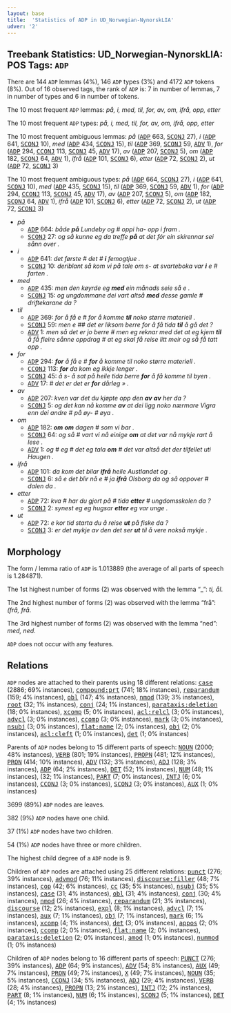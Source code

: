```yaml
---
layout: base
title:  'Statistics of ADP in UD_Norwegian-NynorskLIA'
udver: '2'
---
```


## Treebank Statistics: UD_Norwegian-NynorskLIA: POS Tags: `ADP`

There are 144 `ADP` lemmas (4%), 146 `ADP` types (3%) and 4172 `ADP` tokens (8%).
Out of 16 observed tags, the rank of `ADP` is: 7 in number of lemmas, 7 in number of types and 6 in number of tokens.

The 10 most frequent `ADP` lemmas: <em>på, i, med, til, for, av, om, ifrå, opp, etter</em>

The 10 most frequent `ADP` types:  <em>på, i, med, til, for, av, om, ifrå, opp, etter</em>

The 10 most frequent ambiguous lemmas: <em>på</em> (<tt><a href="no_nynorsklia-pos-ADP.html">ADP</a></tt> 663, <tt><a href="no_nynorsklia-pos-SCONJ.html">SCONJ</a></tt> 27), <em>i</em> (<tt><a href="no_nynorsklia-pos-ADP.html">ADP</a></tt> 641, <tt><a href="no_nynorsklia-pos-SCONJ.html">SCONJ</a></tt> 10), <em>med</em> (<tt><a href="no_nynorsklia-pos-ADP.html">ADP</a></tt> 434, <tt><a href="no_nynorsklia-pos-SCONJ.html">SCONJ</a></tt> 15), <em>til</em> (<tt><a href="no_nynorsklia-pos-ADP.html">ADP</a></tt> 369, <tt><a href="no_nynorsklia-pos-SCONJ.html">SCONJ</a></tt> 59, <tt><a href="no_nynorsklia-pos-ADV.html">ADV</a></tt> 1), <em>for</em> (<tt><a href="no_nynorsklia-pos-ADP.html">ADP</a></tt> 294, <tt><a href="no_nynorsklia-pos-CCONJ.html">CCONJ</a></tt> 113, <tt><a href="no_nynorsklia-pos-SCONJ.html">SCONJ</a></tt> 45, <tt><a href="no_nynorsklia-pos-ADV.html">ADV</a></tt> 17), <em>av</em> (<tt><a href="no_nynorsklia-pos-ADP.html">ADP</a></tt> 207, <tt><a href="no_nynorsklia-pos-SCONJ.html">SCONJ</a></tt> 5), <em>om</em> (<tt><a href="no_nynorsklia-pos-ADP.html">ADP</a></tt> 182, <tt><a href="no_nynorsklia-pos-SCONJ.html">SCONJ</a></tt> 64, <tt><a href="no_nynorsklia-pos-ADV.html">ADV</a></tt> 1), <em>ifrå</em> (<tt><a href="no_nynorsklia-pos-ADP.html">ADP</a></tt> 101, <tt><a href="no_nynorsklia-pos-SCONJ.html">SCONJ</a></tt> 6), <em>etter</em> (<tt><a href="no_nynorsklia-pos-ADP.html">ADP</a></tt> 72, <tt><a href="no_nynorsklia-pos-SCONJ.html">SCONJ</a></tt> 2), <em>ut</em> (<tt><a href="no_nynorsklia-pos-ADP.html">ADP</a></tt> 72, <tt><a href="no_nynorsklia-pos-SCONJ.html">SCONJ</a></tt> 3)

The 10 most frequent ambiguous types:  <em>på</em> (<tt><a href="no_nynorsklia-pos-ADP.html">ADP</a></tt> 664, <tt><a href="no_nynorsklia-pos-SCONJ.html">SCONJ</a></tt> 27), <em>i</em> (<tt><a href="no_nynorsklia-pos-ADP.html">ADP</a></tt> 641, <tt><a href="no_nynorsklia-pos-SCONJ.html">SCONJ</a></tt> 10), <em>med</em> (<tt><a href="no_nynorsklia-pos-ADP.html">ADP</a></tt> 435, <tt><a href="no_nynorsklia-pos-SCONJ.html">SCONJ</a></tt> 15), <em>til</em> (<tt><a href="no_nynorsklia-pos-ADP.html">ADP</a></tt> 369, <tt><a href="no_nynorsklia-pos-SCONJ.html">SCONJ</a></tt> 59, <tt><a href="no_nynorsklia-pos-ADV.html">ADV</a></tt> 1), <em>for</em> (<tt><a href="no_nynorsklia-pos-ADP.html">ADP</a></tt> 294, <tt><a href="no_nynorsklia-pos-CCONJ.html">CCONJ</a></tt> 113, <tt><a href="no_nynorsklia-pos-SCONJ.html">SCONJ</a></tt> 45, <tt><a href="no_nynorsklia-pos-ADV.html">ADV</a></tt> 17), <em>av</em> (<tt><a href="no_nynorsklia-pos-ADP.html">ADP</a></tt> 207, <tt><a href="no_nynorsklia-pos-SCONJ.html">SCONJ</a></tt> 5), <em>om</em> (<tt><a href="no_nynorsklia-pos-ADP.html">ADP</a></tt> 182, <tt><a href="no_nynorsklia-pos-SCONJ.html">SCONJ</a></tt> 64, <tt><a href="no_nynorsklia-pos-ADV.html">ADV</a></tt> 1), <em>ifrå</em> (<tt><a href="no_nynorsklia-pos-ADP.html">ADP</a></tt> 101, <tt><a href="no_nynorsklia-pos-SCONJ.html">SCONJ</a></tt> 6), <em>etter</em> (<tt><a href="no_nynorsklia-pos-ADP.html">ADP</a></tt> 72, <tt><a href="no_nynorsklia-pos-SCONJ.html">SCONJ</a></tt> 2), <em>ut</em> (<tt><a href="no_nynorsklia-pos-ADP.html">ADP</a></tt> 72, <tt><a href="no_nynorsklia-pos-SCONJ.html">SCONJ</a></tt> 3)


* <em>på</em>
  * <tt><a href="no_nynorsklia-pos-ADP.html">ADP</a></tt> 664: <em>både <b>på</b> Lundeby og # oppi ha- opp i fram .</em>
  * <tt><a href="no_nynorsklia-pos-SCONJ.html">SCONJ</a></tt> 27: <em>og så kunne eg da treffe <b>på</b> at det fór ein skirennar sei sånn over .</em>
* <em>i</em>
  * <tt><a href="no_nynorsklia-pos-ADP.html">ADP</a></tt> 641: <em>det første # det # <b>i</b> femogtjue .</em>
  * <tt><a href="no_nynorsklia-pos-SCONJ.html">SCONJ</a></tt> 10: <em>deriblant så kom vi på tale om s- at svarteboka var <b>i</b> e # farten .</em>
* <em>med</em>
  * <tt><a href="no_nynorsklia-pos-ADP.html">ADP</a></tt> 435: <em>men den køyrde eg <b>med</b> ein månads seie så e .</em>
  * <tt><a href="no_nynorsklia-pos-SCONJ.html">SCONJ</a></tt> 15: <em>og ungdommane dei vart altså <b>med</b> desse gamle # driftekarane da ?</em>
* <em>til</em>
  * <tt><a href="no_nynorsklia-pos-ADP.html">ADP</a></tt> 369: <em>for å få e # for å komme <b>til</b> noko større materiell .</em>
  * <tt><a href="no_nynorsklia-pos-SCONJ.html">SCONJ</a></tt> 59: <em>men e ## det er liksom berre for å få tida <b>til</b> å gå det ?</em>
  * <tt><a href="no_nynorsklia-pos-ADV.html">ADV</a></tt> 1: <em>men så det er jo berre # men eg reknar med det at eg kjem <b>til</b> å få fleire sånne oppdrag # at eg skal få reise litt meir og så få tatt opp .</em>
* <em>for</em>
  * <tt><a href="no_nynorsklia-pos-ADP.html">ADP</a></tt> 294: <em><b>for</b> å få e # <b>for</b> å komme til noko større materiell .</em>
  * <tt><a href="no_nynorsklia-pos-CCONJ.html">CCONJ</a></tt> 113: <em><b>for</b> da kom eg ikkje lenger .</em>
  * <tt><a href="no_nynorsklia-pos-SCONJ.html">SCONJ</a></tt> 45: <em>å s- å sat på heile tida berre <b>for</b> å få komme til byen .</em>
  * <tt><a href="no_nynorsklia-pos-ADV.html">ADV</a></tt> 17: <em># det er det er <b>for</b> dårleg » .</em>
* <em>av</em>
  * <tt><a href="no_nynorsklia-pos-ADP.html">ADP</a></tt> 207: <em>kven var det du kjøpte opp den <b>av</b> <b>av</b> her da ?</em>
  * <tt><a href="no_nynorsklia-pos-SCONJ.html">SCONJ</a></tt> 5: <em>og det kan nå komme <b>av</b> at dei ligg noko nærmare Vigra enn dei andre # på øy- # øya .</em>
* <em>om</em>
  * <tt><a href="no_nynorsklia-pos-ADP.html">ADP</a></tt> 182: <em><b>om</b> <b>om</b> dagen # som vi bar .</em>
  * <tt><a href="no_nynorsklia-pos-SCONJ.html">SCONJ</a></tt> 64: <em>og så # vart vi nå einige <b>om</b> at det var nå mykje rart å lese .</em>
  * <tt><a href="no_nynorsklia-pos-ADV.html">ADV</a></tt> 1: <em>og # eg # det eg tala <b>om</b> # det var altså det der tilfellet uti Haugen .</em>
* <em>ifrå</em>
  * <tt><a href="no_nynorsklia-pos-ADP.html">ADP</a></tt> 101: <em>da kom det bilar <b>ifrå</b> heile Austlandet og .</em>
  * <tt><a href="no_nynorsklia-pos-SCONJ.html">SCONJ</a></tt> 6: <em>så e det blir nå e # ja <b>ifrå</b> Olsborg da og så oppover # dalen da .</em>
* <em>etter</em>
  * <tt><a href="no_nynorsklia-pos-ADP.html">ADP</a></tt> 72: <em>kva # har du gjort på # tida <b>etter</b> # ungdomsskolen da ?</em>
  * <tt><a href="no_nynorsklia-pos-SCONJ.html">SCONJ</a></tt> 2: <em>synest eg eg hugsar <b>etter</b> eg var unge .</em>
* <em>ut</em>
  * <tt><a href="no_nynorsklia-pos-ADP.html">ADP</a></tt> 72: <em>e kor tid starta du å reise <b>ut</b> på fiske da ?</em>
  * <tt><a href="no_nynorsklia-pos-SCONJ.html">SCONJ</a></tt> 3: <em>er det mykje av den det ser <b>ut</b> til å vere nokså mykje .</em>

## Morphology

The form / lemma ratio of `ADP` is 1.013889 (the average of all parts of speech is 1.284871).

The 1st highest number of forms (2) was observed with the lemma “_”: <em>ti, ål</em>.

The 2nd highest number of forms (2) was observed with the lemma “frå”: <em>(frå, frå</em>.

The 3rd highest number of forms (2) was observed with the lemma “ned”: <em>med, ned</em>.

`ADP` does not occur with any features.


## Relations

`ADP` nodes are attached to their parents using 18 different relations: <tt><a href="no_nynorsklia-dep-case.html">case</a></tt> (2886; 69% instances), <tt><a href="no_nynorsklia-dep-compound-prt.html">compound:prt</a></tt> (741; 18% instances), <tt><a href="no_nynorsklia-dep-reparandum.html">reparandum</a></tt> (159; 4% instances), <tt><a href="no_nynorsklia-dep-obl.html">obl</a></tt> (147; 4% instances), <tt><a href="no_nynorsklia-dep-nmod.html">nmod</a></tt> (139; 3% instances), <tt><a href="no_nynorsklia-dep-root.html">root</a></tt> (32; 1% instances), <tt><a href="no_nynorsklia-dep-conj.html">conj</a></tt> (24; 1% instances), <tt><a href="no_nynorsklia-dep-parataxis-deletion.html">parataxis:deletion</a></tt> (18; 0% instances), <tt><a href="no_nynorsklia-dep-xcomp.html">xcomp</a></tt> (5; 0% instances), <tt><a href="no_nynorsklia-dep-acl-relcl.html">acl:relcl</a></tt> (3; 0% instances), <tt><a href="no_nynorsklia-dep-advcl.html">advcl</a></tt> (3; 0% instances), <tt><a href="no_nynorsklia-dep-ccomp.html">ccomp</a></tt> (3; 0% instances), <tt><a href="no_nynorsklia-dep-mark.html">mark</a></tt> (3; 0% instances), <tt><a href="no_nynorsklia-dep-nsubj.html">nsubj</a></tt> (3; 0% instances), <tt><a href="no_nynorsklia-dep-flat-name.html">flat:name</a></tt> (2; 0% instances), <tt><a href="no_nynorsklia-dep-obj.html">obj</a></tt> (2; 0% instances), <tt><a href="no_nynorsklia-dep-acl-cleft.html">acl:cleft</a></tt> (1; 0% instances), <tt><a href="no_nynorsklia-dep-det.html">det</a></tt> (1; 0% instances)

Parents of `ADP` nodes belong to 15 different parts of speech: <tt><a href="no_nynorsklia-pos-NOUN.html">NOUN</a></tt> (2000; 48% instances), <tt><a href="no_nynorsklia-pos-VERB.html">VERB</a></tt> (801; 19% instances), <tt><a href="no_nynorsklia-pos-PROPN.html">PROPN</a></tt> (481; 12% instances), <tt><a href="no_nynorsklia-pos-PRON.html">PRON</a></tt> (414; 10% instances), <tt><a href="no_nynorsklia-pos-ADV.html">ADV</a></tt> (132; 3% instances), <tt><a href="no_nynorsklia-pos-ADJ.html">ADJ</a></tt> (128; 3% instances), <tt><a href="no_nynorsklia-pos-ADP.html">ADP</a></tt> (64; 2% instances), <tt><a href="no_nynorsklia-pos-DET.html">DET</a></tt> (52; 1% instances), <tt><a href="no_nynorsklia-pos-NUM.html">NUM</a></tt> (48; 1% instances),  (32; 1% instances), <tt><a href="no_nynorsklia-pos-PART.html">PART</a></tt> (7; 0% instances), <tt><a href="no_nynorsklia-pos-INTJ.html">INTJ</a></tt> (6; 0% instances), <tt><a href="no_nynorsklia-pos-CCONJ.html">CCONJ</a></tt> (3; 0% instances), <tt><a href="no_nynorsklia-pos-SCONJ.html">SCONJ</a></tt> (3; 0% instances), <tt><a href="no_nynorsklia-pos-AUX.html">AUX</a></tt> (1; 0% instances)

3699 (89%) `ADP` nodes are leaves.

382 (9%) `ADP` nodes have one child.

37 (1%) `ADP` nodes have two children.

54 (1%) `ADP` nodes have three or more children.

The highest child degree of a `ADP` node is 9.

Children of `ADP` nodes are attached using 25 different relations: <tt><a href="no_nynorsklia-dep-punct.html">punct</a></tt> (276; 39% instances), <tt><a href="no_nynorsklia-dep-advmod.html">advmod</a></tt> (76; 11% instances), <tt><a href="no_nynorsklia-dep-discourse-filler.html">discourse:filler</a></tt> (48; 7% instances), <tt><a href="no_nynorsklia-dep-cop.html">cop</a></tt> (42; 6% instances), <tt><a href="no_nynorsklia-dep-cc.html">cc</a></tt> (35; 5% instances), <tt><a href="no_nynorsklia-dep-nsubj.html">nsubj</a></tt> (35; 5% instances), <tt><a href="no_nynorsklia-dep-case.html">case</a></tt> (31; 4% instances), <tt><a href="no_nynorsklia-dep-obl.html">obl</a></tt> (31; 4% instances), <tt><a href="no_nynorsklia-dep-conj.html">conj</a></tt> (30; 4% instances), <tt><a href="no_nynorsklia-dep-nmod.html">nmod</a></tt> (26; 4% instances), <tt><a href="no_nynorsklia-dep-reparandum.html">reparandum</a></tt> (21; 3% instances), <tt><a href="no_nynorsklia-dep-discourse.html">discourse</a></tt> (12; 2% instances), <tt><a href="no_nynorsklia-dep-expl.html">expl</a></tt> (8; 1% instances), <tt><a href="no_nynorsklia-dep-advcl.html">advcl</a></tt> (7; 1% instances), <tt><a href="no_nynorsklia-dep-aux.html">aux</a></tt> (7; 1% instances), <tt><a href="no_nynorsklia-dep-obj.html">obj</a></tt> (7; 1% instances), <tt><a href="no_nynorsklia-dep-mark.html">mark</a></tt> (6; 1% instances), <tt><a href="no_nynorsklia-dep-xcomp.html">xcomp</a></tt> (4; 1% instances), <tt><a href="no_nynorsklia-dep-det.html">det</a></tt> (3; 0% instances), <tt><a href="no_nynorsklia-dep-appos.html">appos</a></tt> (2; 0% instances), <tt><a href="no_nynorsklia-dep-ccomp.html">ccomp</a></tt> (2; 0% instances), <tt><a href="no_nynorsklia-dep-flat-name.html">flat:name</a></tt> (2; 0% instances), <tt><a href="no_nynorsklia-dep-parataxis-deletion.html">parataxis:deletion</a></tt> (2; 0% instances), <tt><a href="no_nynorsklia-dep-amod.html">amod</a></tt> (1; 0% instances), <tt><a href="no_nynorsklia-dep-nummod.html">nummod</a></tt> (1; 0% instances)

Children of `ADP` nodes belong to 16 different parts of speech: <tt><a href="no_nynorsklia-pos-PUNCT.html">PUNCT</a></tt> (276; 39% instances), <tt><a href="no_nynorsklia-pos-ADP.html">ADP</a></tt> (64; 9% instances), <tt><a href="no_nynorsklia-pos-ADV.html">ADV</a></tt> (54; 8% instances), <tt><a href="no_nynorsklia-pos-AUX.html">AUX</a></tt> (49; 7% instances), <tt><a href="no_nynorsklia-pos-PRON.html">PRON</a></tt> (49; 7% instances), <tt><a href="no_nynorsklia-pos-X.html">X</a></tt> (49; 7% instances), <tt><a href="no_nynorsklia-pos-NOUN.html">NOUN</a></tt> (35; 5% instances), <tt><a href="no_nynorsklia-pos-CCONJ.html">CCONJ</a></tt> (34; 5% instances), <tt><a href="no_nynorsklia-pos-ADJ.html">ADJ</a></tt> (29; 4% instances), <tt><a href="no_nynorsklia-pos-VERB.html">VERB</a></tt> (28; 4% instances), <tt><a href="no_nynorsklia-pos-PROPN.html">PROPN</a></tt> (13; 2% instances), <tt><a href="no_nynorsklia-pos-INTJ.html">INTJ</a></tt> (12; 2% instances), <tt><a href="no_nynorsklia-pos-PART.html">PART</a></tt> (8; 1% instances), <tt><a href="no_nynorsklia-pos-NUM.html">NUM</a></tt> (6; 1% instances), <tt><a href="no_nynorsklia-pos-SCONJ.html">SCONJ</a></tt> (5; 1% instances), <tt><a href="no_nynorsklia-pos-DET.html">DET</a></tt> (4; 1% instances)

